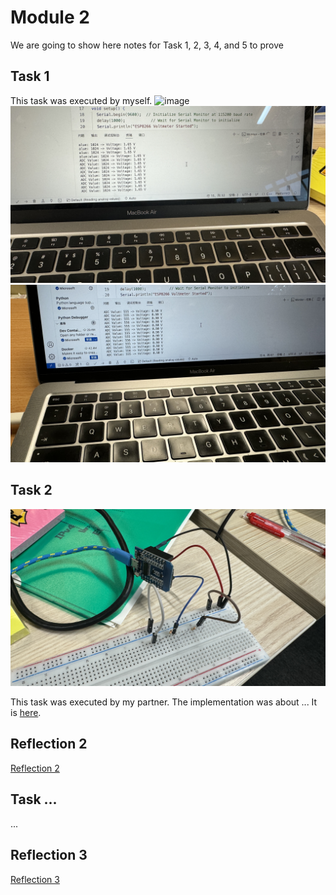 # Module 2

We are going to show here notes for Task 1, 2, 3, 4, and 5 to prove

## Task 1

This task was executed by myself.
![image](https://github.com/Minnie1st/iot-portfolio-minnie/blob/main/Module02/pictures/IMG_9624.JPG?raw=true)
![image](https://github.com/Minnie1st/iot-portfolio-minnie/blob/main/Module02/pictures/IMG_9676.JPG?raw=true)
![image](https://github.com/Minnie1st/iot-portfolio-minnie/blob/main/Module02/pictures/IMG_9680.JPG?raw=true)



## Task 2

![image](https://github.com/Minnie1st/iot-portfolio-minnie/blob/main/Module02/pictures/IMG_9675.JPG?raw=true)

This task was executed by my partner. The implementation was about ... 
It is [here](https://github.com/partner/iot-portfolio/Module02/Readme.md#task-2).

## Reflection 2
[Reflection 2](../Reflections/ref02.md)

## Task ...

...

## Reflection 3
[Reflection 3](../Reflections/ref03.md)


